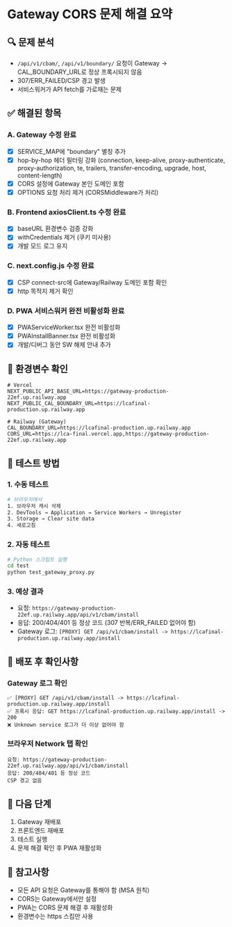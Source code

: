 # Gateway CORS 문제 해결 요약

## 🔍 문제 분석
- `/api/v1/cbam/`, `/api/v1/boundary/` 요청이 Gateway → CAL_BOUNDARY_URL로 정상 프록시되지 않음
- 307/ERR_FAILED/CSP 경고 발생
- 서비스워커가 API fetch를 가로채는 문제

## ✅ 해결된 항목

### A. Gateway 수정 완료
- [x] SERVICE_MAP에 "boundary" 별칭 추가
- [x] hop-by-hop 헤더 필터링 강화 (connection, keep-alive, proxy-authenticate, proxy-authorization, te, trailers, transfer-encoding, upgrade, host, content-length)
- [x] CORS 설정에 Gateway 본인 도메인 포함
- [x] OPTIONS 요청 처리 제거 (CORSMiddleware가 처리)

### B. Frontend axiosClient.ts 수정 완료
- [x] baseURL 환경변수 검증 강화
- [x] withCredentials 제거 (쿠키 미사용)
- [x] 개발 모드 로그 유지

### C. next.config.js 수정 완료
- [x] CSP connect-src에 Gateway/Railway 도메인 포함 확인
- [x] http 목적지 제거 확인

### D. PWA 서비스워커 완전 비활성화 완료
- [x] PWAServiceWorker.tsx 완전 비활성화
- [x] PWAInstallBanner.tsx 완전 비활성화
- [x] 개발/디버그 동안 SW 해제 안내 추가

## 🔧 환경변수 확인
```
# Vercel
NEXT_PUBLIC_API_BASE_URL=https://gateway-production-22ef.up.railway.app
NEXT_PUBLIC_CAL_BOUNDARY_URL=https://lcafinal-production.up.railway.app

# Railway (Gateway)
CAL_BOUNDARY_URL=https://lcafinal-production.up.railway.app
CORS_URL=https://lca-final.vercel.app,https://gateway-production-22ef.up.railway.app
```

## 🧪 테스트 방법

### 1. 수동 테스트
```bash
# 브라우저에서
1. 브라우저 캐시 삭제
2. DevTools → Application → Service Workers → Unregister
3. Storage → Clear site data
4. 새로고침
```

### 2. 자동 테스트
```bash
# Python 스크립트 실행
cd test
python test_gateway_proxy.py
```

### 3. 예상 결과
- 요청: `https://gateway-production-22ef.up.railway.app/api/v1/cbam/install`
- 응답: 200/404/401 등 정상 코드 (307 반복/ERR_FAILED 없어야 함)
- Gateway 로그: `[PROXY] GET /api/v1/cbam/install -> https://lcafinal-production.up.railway.app/install`

## 🚀 배포 후 확인사항

### Gateway 로그 확인
```
✅ [PROXY] GET /api/v1/cbam/install -> https://lcafinal-production.up.railway.app/install
✅ 프록시 응답: GET https://lcafinal-production.up.railway.app/install -> 200
❌ Unknown service 로그가 더 이상 없어야 함
```

### 브라우저 Network 탭 확인
```
요청: https://gateway-production-22ef.up.railway.app/api/v1/cbam/install
응답: 200/404/401 등 정상 코드
CSP 경고 없음
```

## 🔄 다음 단계
1. Gateway 재배포
2. 프론트엔드 재배포
3. 테스트 실행
4. 문제 해결 확인 후 PWA 재활성화

## 📝 참고사항
- 모든 API 요청은 Gateway를 통해야 함 (MSA 원칙)
- CORS는 Gateway에서만 설정
- PWA는 CORS 문제 해결 후 재활성화
- 환경변수는 https 스킴만 사용
